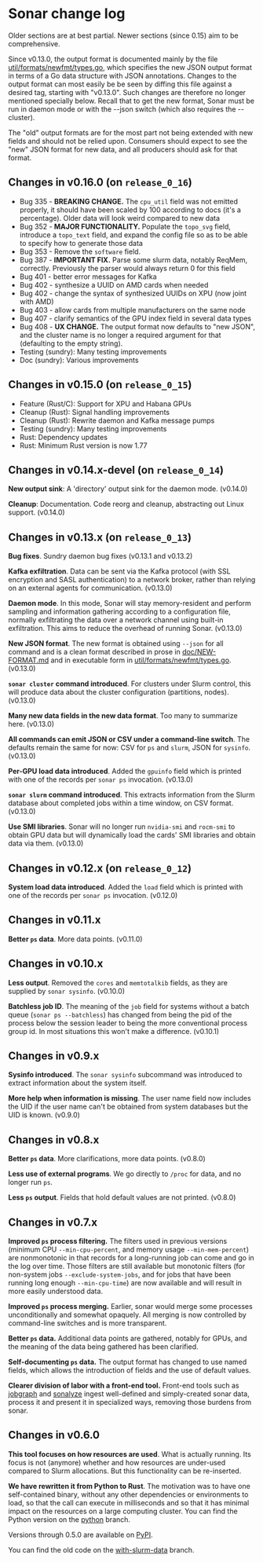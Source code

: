# Sonar change log

Older sections are at best partial.  Newer sections (since 0.15) aim to be comprehensive.

Since v0.13.0, the output format is documented mainly by the file
[util/formats/newfmt/types.go](../util/formats/newfmt/types.go), which specifies the new JSON output
format in terms of a Go data structure with JSON annotations.  Changes to the output format can most
easily be be seen by diffing this file against a desired tag, starting with "v0.13.0".  Such changes
are therefore no longer mentioned specially below.  Recall that to get the new format, Sonar must be
run in daemon mode or with the --json switch (which also requires the --cluster).

The "old" output formats are for the most part not being extended with new fields and should not be
relied upon.  Consumers should expect to see the "new" JSON format for new data, and all producers
should ask for that format.

## Changes in v0.16.0 (on `release_0_16`)

* Bug 335 - **BREAKING CHANGE.** The `cpu_util` field was not emitted properly, it should have been
  scaled by 100 according to docs (it's a percentage).  Older data will look weird compared to new
  data
* Bug 352 - **MAJOR FUNCTIONALITY.**  Populate the `topo_svg` field, introduce a `topo_text` field,
  and expand the config file so as to be able to specify how to generate those data
* Bug 353 - Remove the `software` field.
* Bug 387 - **IMPORTANT FIX.** Parse some slurm data, notably ReqMem, correctly.  Previously the parser
  would always return 0 for this field
* Bug 401 - better error messages for Kafka
* Bug 402 - synthesize a UUID on AMD cards when needed
* Bug 402 - change the syntax of synthesized UUIDs on XPU (now joint with AMD)
* Bug 403 - allow cards from multiple manufacturers on the same node
* Bug 407 - clarify semantics of the GPU index field in several data types
* Bug 408 - **UX CHANGE.** The output format now defaults to "new JSON", and the cluster name
  is no longer a required argument for that (defaulting to the empty string).
* Testing (sundry): Many testing improvements
* Doc (sundry): Various improvements


## Changes in v0.15.0 (on `release_0_15`)

* Feature (Rust/C): Support for XPU and Habana GPUs
* Cleanup (Rust): Signal handling improvements
* Cleanup (Rust): Rewrite daemon and Kafka message pumps
* Testing (sundry): Many testing improvements
* Rust: Dependency updates
* Rust: Minimum Rust version is now 1.77


## Changes in v0.14.x-devel (on `release_0_14`)

**New output sink**: A 'directory' output sink for the daemon mode.  (v0.14.0)

**Cleanup**: Documentation.  Code reorg and cleanup, abstracting out Linux support.  (v0.14.0)


## Changes in v0.13.x (on `release_0_13`)

**Bug fixes**.  Sundry daemon bug fixes (v0.13.1 and v0.13.2)

**Kafka exfiltration**.  Data can be sent via the Kafka protocol (with SSL encryption and SASL
authentication) to a network broker, rather than relying on an external agents for communication.
(v0.13.0)

**Daemon mode**.  In this mode, Sonar will stay memory-resident and perform sampling and information
gathering according to a configuration file, normally exfiltrating the data over a network channel
using built-in exfiltration.  This aims to reduce the overhead of running Sonar.  (v0.13.0)

**New JSON format**.  The new format is obtained using `--json` for all command and is a clean
format described in prose in [doc/NEW-FORMAT.md](NEW-FORMAT.md) and in executable form in
[util/formats/newfmt/types.go](../util/formats/newfmt/types.go).  (v0.13.0)

**`sonar cluster` command introduced**.  For clusters under Slurm control, this will produce data about
the cluster configuration (partitions, nodes).  (v0.13.0)

**Many new data fields in the new data format**.  Too many to summarize here.  (v0.13.0)

**All commands can emit JSON or CSV under a command-line switch**.  The defaults remain the same for now:
CSV for `ps` and `slurm`, JSON for `sysinfo`.  (v0.13.0)

**Per-GPU load data introduced**.  Added the `gpuinfo` field which is printed with one of the records
per `sonar ps` invocation. (v0.13.0)

**`sonar slurm` command introduced**.  This extracts information from the Slurm database about
completed jobs within a time window, on CSV format.  (v0.13.0)

**Use SMI libraries**.  Sonar will no longer run `nvidia-smi` and `rocm-smi` to obtain GPU data but
will dynamically load the cards' SMI libraries and obtain data via them.  (v0.13.0)


## Changes in v0.12.x (on `release_0_12`)

**System load data introduced**.  Added the `load` field which is printed with one of the records
per `sonar ps` invocation. (v0.12.0)


## Changes in v0.11.x

**Better `ps` data**.  More data points. (v0.11.0)


## Changes in v0.10.x

**Less output**.  Removed the `cores` and `memtotalkib` fields, as they are supplied by `sonar
sysinfo`. (v0.10.0)

**Batchless job ID**.  The meaning of the `job` field for systems without a batch queue (`sonar ps
--batchless`) has changed from being the pid of the process below the session leader to being the
more conventional process group id.  In most situations this won't make a difference. (v0.10.1)


## Changes in v0.9.x

**Sysinfo introduced**.  The `sonar sysinfo` subcommand was introduced to extract information about
the system itself.

**More help when information is missing**.  The user name field now includes the UID if the user
name can't be obtained from system databases but the UID is known. (v0.9.0)


## Changes in v0.8.x

**Better `ps` data**.  More clarifications, more data points. (v0.8.0)

**Less use of external programs**.  We go directly to `/proc` for data, and no longer run `ps`.

**Less `ps` output**. Fields that hold default values are not printed. (v0.8.0)


## Changes in v0.7.x

**Improved `ps` process filtering.** The filters used in previous versions (minimum CPU
`--min-cpu-percent`, and memory usage `--min-mem-percent`) are nonmonotonic in that records for a
long-running job can come and go in the log over time.  Those filters are still available but
monotonic filters (for non-system jobs `--exclude-system-jobs`, and for jobs that have been running
long enough `--min-cpu-time`) are now available and will result in more easily understood data.

**Improved `ps` process merging.** Earlier, sonar would merge some processes unconditionally and
somewhat opaquely.  All merging is now controlled by command-line switches and is more transparent.

**Better `ps` data.** Additional data points are gathered, notably for GPUs, and the meaning of the data
being gathered has been clarified.

**Self-documenting `ps` data.** The output format has changed to use named fields, which allows the introduction
of fields and the use of default values.

**Clearer division of labor with a front-end tool.** Front-end tools such as
[jobgraph](https://github.com/NordicHPC/jobgraph) and
[sonalyze](https://github.com/NAICNO/Jobanalyzer/tree/main/code/sonalyze) ingest well-defined and
simply-created sonar data, process it and present it in specialized ways, removing those burdens
from sonar.


## Changes in v0.6.0

**This tool focuses on how resources are used**. What is actually running.  Its
focus is not (anymore) whether and how resources are under-used compared to
Slurm allocations. But this functionality can be re-inserted.

**We have rewritten it from Python to Rust**. The motivation was to have one
self-contained binary, without any other dependencies or environments to load,
so that the call can execute in milliseconds and so that it has minimal impact
on the resources on a large computing cluster. You can find the Python version
on the [python](https://github.com/NordicHPC/sonar/tree/python) branch.

Versions through 0.5.0 are available on [PyPI](https://pypi.org/project/sonar/).

You can find the old code on the
[with-slurm-data](https://github.com/NordicHPC/sonar/tree/with-slurm-data)
branch.
